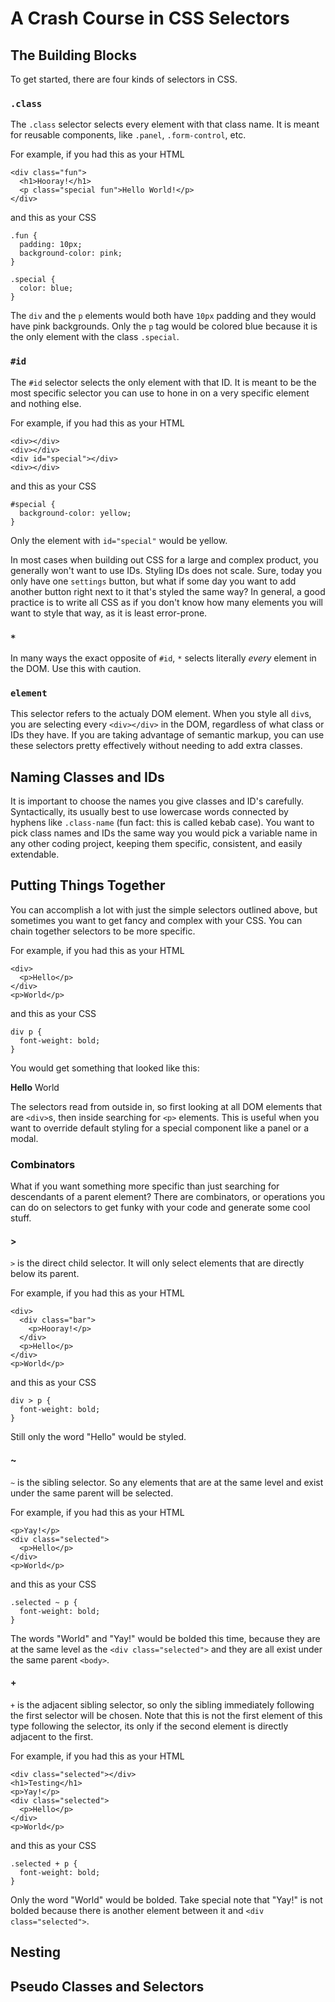 # A Crash Course in CSS Selectors

<!-- TODO(maddie): more of an intro -->

## The Building Blocks

To get started, there are four kinds of selectors in CSS.
<!-- TODO(maddie): Add more content here -->

### `.class`

The `.class` selector selects every element with that class name. It is meant for reusable components, like `.panel`, `.form-control`, etc.

For example, if you had this as your HTML
```
<div class="fun">
  <h1>Hooray!</h1>
  <p class="special fun">Hello World!</p>
</div>
```
and this as your CSS
```
.fun {
  padding: 10px;
  background-color: pink;
}

.special {
  color: blue;
}
```

The `div` and the `p` elements would both have `10px` padding and they would have pink backgrounds. Only the `p` tag would be colored blue because it is the only element with the class `.special`.

### `#id`

The `#id` selector selects the only element with that ID. It is meant to be the most specific selector you can use to hone in on a very specific element and nothing else.

For example, if you had this as your HTML
```
<div></div>
<div></div>
<div id="special"></div>
<div></div>
```
and this as your CSS
```
#special {
  background-color: yellow;
}
```
Only the element with `id="special"` would be yellow.

In most cases when building out CSS for a large and complex product, you generally won't want to use IDs. Styling IDs does not scale. Sure, today you only have one `settings` button, but what if some day you want to add another button right next to it that's styled the same way? In general, a good practice is to write all CSS as if you don't know how many elements you will want to style that way, as it is least error-prone.

### `*`

In many ways the exact opposite of `#id`, `*` selects literally *every* element in the DOM. Use this with caution.

### `element`
<!-- TODO(maddie): link to semantic markup article -->
This selector refers to the actualy DOM element. When you style all `div`s, you are selecting every `<div></div>` in the DOM, regardless of what class or IDs they have. If you are taking advantage of semantic markup, you can use these selectors pretty effectively without needing to add extra classes.

## Naming Classes and IDs

It is important to choose the names you give classes and ID's carefully. Syntactically, its usually best to use lowercase words connected by hyphens like `.class-name` (fun fact: this is called kebab case). You want to pick class names and IDs the same way you would pick a variable name in any other coding project, keeping them specific, consistent, and easily extendable.

## Putting Things Together
<!-- TODO(maddie): referential selectors -->
You can accomplish a lot with just the simple selectors outlined above, but sometimes you want to get fancy and complex with your CSS. You can chain together selectors to be more specific.

For example, if you had this as your HTML
```
<div>
  <p>Hello</p>
</div>
<p>World</p>
```
and this as your CSS
```
div p {
  font-weight: bold;
}
```
You would get something that looked like this:

**Hello** World

The selectors read from outside in, so first looking at all DOM elements that are `<div>`s, then inside searching for `<p>` elements. This is useful when you want to override default styling for a special component like a panel or a modal.

### Combinators

What if you want something more specific than just searching for descendants of a parent element? There are combinators, or operations you can do on selectors to get funky with your code and generate some cool stuff.

#### >

`>` is the direct child selector. It will only select elements that are directly below its parent.

For example, if you had this as your HTML
```
<div>
  <div class="bar">
    <p>Hooray!</p>
  </div>
  <p>Hello</p>
</div>
<p>World</p>
```
and this as your CSS
```
div > p {
  font-weight: bold;
}
```
Still only the word "Hello" would be styled.

#### ~

`~` is the sibling selector. So any elements that are at the same level and exist under the same parent will be selected.

For example, if you had this as your HTML
```
<p>Yay!</p>
<div class="selected">
  <p>Hello</p>
</div>
<p>World</p>
```
and this as your CSS
```
.selected ~ p {
  font-weight: bold;
}
```
The words "World" and "Yay!" would be bolded this time, because they are at the same level as the `<div class="selected">` and they are all exist under the same parent `<body>`.

#### +

`+` is the adjacent sibling selector, so only the sibling immediately following the first selector will be chosen. Note that this is not the first element of this type following the selector, its only if the second element is directly adjacent to the first.

For example, if you had this as your HTML
```
<div class="selected"></div>
<h1>Testing</h1>
<p>Yay!</p>
<div class="selected">
  <p>Hello</p>
</div>
<p>World</p>
```
and this as your CSS
```
.selected + p {
  font-weight: bold;
}
```
Only the word "World" would be bolded. Take special note that "Yay!" is not bolded because there is another element between it and `<div class="selected">`.

## Nesting
<!-- TODO(maddie): nesting -->

## Pseudo Classes and Selectors
